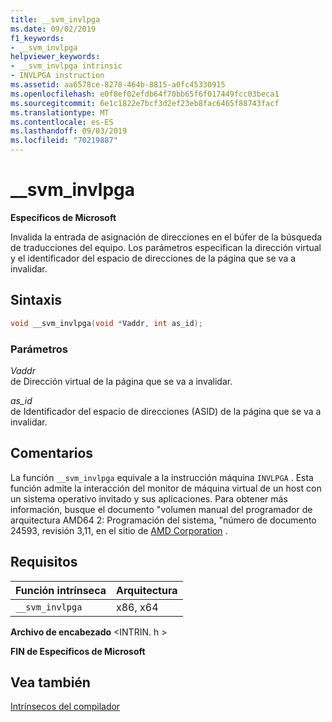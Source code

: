 ```yaml
---
title: __svm_invlpga
ms.date: 09/02/2019
f1_keywords:
- __svm_invlpga
helpviewer_keywords:
- __svm_invlpga intrinsic
- INVLPGA instruction
ms.assetid: aa6578ce-8278-464b-8815-a0fc45330915
ms.openlocfilehash: e0f8ef02efdb64f70bb65f6f017449fcc03beca1
ms.sourcegitcommit: 6e1c1822e7bcf3d2ef23eb8fac6465f88743facf
ms.translationtype: MT
ms.contentlocale: es-ES
ms.lasthandoff: 09/03/2019
ms.locfileid: "70219887"
---
```

# <a name="__svm_invlpga"></a>__svm_invlpga

**Específicos de Microsoft**

Invalida la entrada de asignación de direcciones en el búfer de la búsqueda de traducciones del equipo. Los parámetros especifican la dirección virtual y el identificador del espacio de direcciones de la página que se va a invalidar.

## <a name="syntax"></a>Sintaxis

```C
void __svm_invlpga(void *Vaddr, int as_id);
```

### <a name="parameters"></a>Parámetros

*Vaddr*\
de Dirección virtual de la página que se va a invalidar.

*as_id*\
de Identificador del espacio de direcciones (ASID) de la página que se va a invalidar.

## <a name="remarks"></a>Comentarios

La función `__svm_invlpga` equivale a la instrucción máquina `INVLPGA` . Esta función admite la interacción del monitor de máquina virtual de un host con un sistema operativo invitado y sus aplicaciones. Para obtener más información, busque el documento "volumen manual del programador de arquitectura AMD64 2: Programación del sistema, "número de documento 24593, revisión 3,11, en el sitio de [AMD Corporation](https://developer.amd.com/resources/developer-guides-manuals/) .

## <a name="requirements"></a>Requisitos

|Función intrínseca|Arquitectura|
|---------------|------------------|
|`__svm_invlpga`|x86, x64|

**Archivo de encabezado** \<INTRIN. h >

**FIN de Específicos de Microsoft**

## <a name="see-also"></a>Vea también

[Intrínsecos del compilador](../intrinsics/compiler-intrinsics.md)
